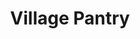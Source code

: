 ---
title: "Village Pantry"
url: /indianapolis/village-pantry-crawfordsville-road/
shop: convenience
---